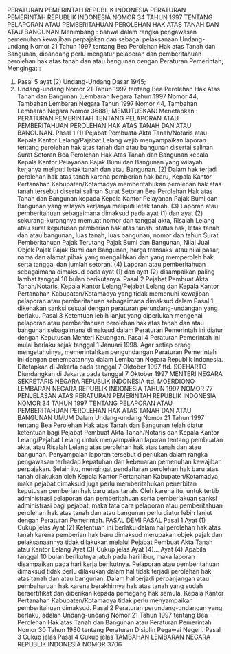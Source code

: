  PERATURAN PEMERINTAH REPUBLIK INDONESIA PERATURAN PEMERINTAH REPUBLIK INDONESIA NOMOR 34 TAHUN 1997 TENTANG PELAPORAN ATAU PEMBERITAHUAN PEROLEHAN HAK ATAS TANAH DAN ATAU BANGUNAN
Menimbang :
 bahwa dalam rangka pengawasan pemenuhan kewajiban perpajakan dan sebagai pelaksanaan Undang-undang Nomor 21 Tahun 1997 tentang Bea Perolehan Hak atas Tanah dan Bangunan, dipandang perlu mengatur pelaporan dan pemberitahuan perolehan hak atas tanah dan atau bangunan dengan Peraturan Pemerintah;
Mengingat :

1. Pasal 5 ayat (2) Undang-Undang Dasar 1945;
2. Undang-undang Nomor 21 Tahun 1997 tentang Bea Perolehan Hak Atas Tanah dan Bangunan (Lembaran Negara Tahun 1997 Nomor 44, Tambahan Lembaran Negara Tahun 1997 Nomor 44, Tambahan Lembaran Negara Nomor 3688);
MEMUTUSKAN:
 Menetapkan : PERATURAN PEMERINTAH TENTANG PELAPORAN ATAU PEMBERITAHUAN PEROLEHAN HAK ATAS TANAH DAN ATAU BANGUNAN.
Pasal 1
(1) Pejabat Pembuata Akta Tanah/Notaris atau Kepala Kantor Lelang/Pajabat Lelang wajib menyampaikan laporan tentang perolehan hak atas tanah dan atau bangunan disertai salinan Surat Setoran Bea Perolehan Hak Atas Tanah dan Bangunan kepala Kepala Kantor Pelayanan Pajak Bumi dan Bangunan yang wilayah kerjanya meliputi letak tanah dan atau Bangunan.
(2) Dalam hak terjadi perolehan hak atas tanah karena pemberian hak baru, Kepala Kantor Pertanahan Kabupaten/Kotamadya memberitahukan perolehan hak atas tanah tersebut disertai salinan Surat Setoran Bea Perolehan Hak atas Tanah dan Bangunan kepada Kepala Kantor Pelayanan Pajak Bumi dan Bangunan yang wilayah kerjanya meliputi letak tanah.
(3) Laporan atau pemberitahuan sebagaimana dimaksud pada ayat (1) dan ayat (2) sekurang-kurangnya memuat nomor dan tanggal akta, Risalah Lelang atau surat keputusan pemberian hak atas tanah, status hak, letak tanah dan atau bangunan, luas tanah, luas bangunan, nomor dan tahun Surat Pemberitahuan Pajak Terutang Pajak Bumi dan Bangunan, Nilai Jual Objek Pajak Pajak Bumi dan Bangunan, harga transaksi atau nilai pasar, nama dan alamat pihak yang mengalihkan dan yang memperoleh hak, serta tanggal dan jumlah setoran.
(4) Laporan atau pemberitahuan sebagaimana dimaksud pada ayat (1) dan ayat (2) disampaikan paling lambat tanggal 10 bulan berikutanya.
Pasal 2
Pejabat Pembuat Akta Tanah/Notaris, Kepala Kantor Lelang/Pejabat Lelang dan Kepala Kantor Pertanahan Kabupaten/Kotamadya yang tidak memenuhi kewajiban pelaporan atau pemberitahuan sebagaimana dimaksud dalam Pasal 1 dikenakan sanksi sesuai dengan peraturan perundang-undangan yang berlaku.
Pasal 3
Ketentuan lebih lanjut yang diperlukan mengenai pelaporan atau pemberitahuan perolehan hak atas tanah dan atau bangunan sebagaimana dimaksud dalam Peraturan Pemerintah ini diatur dengan Keputusan Menteri Keuangan.
Pasal 4
Peraturan Pemerintah ini mulai berlaku sejak tanggal 1 Januari 1998.
Agar setiap orang mengetahuinya, memerintahkan pengundangan Peraturan Pemerintah ini dengan penempatannya dalam Lembaran Negara Republik Indonesia. Ditetapkan di Jakarta pada tanggal 7 Oktober 1997 ttd. SOEHARTO Diundangkan di Jakarta pada tanggal 7 Oktober 1997 MENTERI NEGARA SEKRETARIS NEGARA REPUBLIK INDONESIA ttd. MOERDIONO LEMBARAN NEGARA REPUBLIK INDONESIA TAHUN 1997 NOMOR 77 PENJELASAN ATAS PERATURAN PEMERINTAH REPUBLIK INDONESIA NOMOR 34 TAHUN 1997 TENTANG PELAPORAN ATAU PEMBERITAHUAN PEROLEHAN HAK ATAS TANAH DAN ATAU BANGUNAN UMUM Dalam Undang-undang Nomor 21 Tahun 1997 tentang Bea Perolehan Hak atas Tanah dan Bangunan telah diatur ketentuan bagi Pejabat Pembuat Akta Tanah/Notaris dan Kepala Kantor Lelang/Pejabat Lelang untuk menyampaikan laporan tentang pembuatan akta, atau Risalah Lelang atas perolehan hak atas tanah dan atau bangunan. Penyampaian laporan tersebut diperlukan dalam rangka pengawasan terhadap kepatuhan dan kebenaran pemenuhan kewajiban perpajakan. Selain itu, mengingat pendaftaran perolehan hak baru atas tanah dilakukan oleh Kepala Kantor Pertanahan Kabupaten/Kotamadya, maka pejabat dimaksud juga perlu memberitahukan penerbitan keputusan pemberian hak baru atas tanah. Oleh karena itu, untuk tertib administrasi pelaporan dan pemberitahuan serta pemberlakuan sanksi administrasi bagi pejabat, maka tata cara pelaporan atau pemberitahuan perolehan hak atas tanah dan atau bangunan perlu diatur lebih lanjut dengan Peraturan Pemerintah. PASAL DEMI PASAL
Pasal 1
Ayat (1) Cukup jelas Ayat (2) Ketentuan ini berlaku dalam hal perolehan hak atas tanah karena pemberian hak baru dimaksud merupakan objek pajak dan pelaksanaannya tidak dilakukan melalui Pejabat Pembuat Akta Tanah atau Kantor Lelang Ayat (3) Cukup jelas Ayat (4)… Ayat (4) Apabila tanggal 10 bulan berikutnya jatuh pada hari libur, maka laporan disampaikan pada hari kerja berikutnya. Pelaporan atau pemberitahuan dimaksud tidak perlu dilakukan dalam hal tidak terjadi perolehan hak atas tanah dan atau bangunan. Dalam hal terjadi perpanjangan atau pembaharuan hak karena berakhirnya hak atas tanah yang sudah bersertifikat dan diberikan kepada pemegang hak semula, Kepala Kantor Pertanahan Kabupaten/Kotamadya tidak perlu menyampaikan pemberitahuan dimaksud.
Pasal 2
Peraturan perundang-undangan yang berlaku, adalah Undang-undang Nomor 21 Tahun 1997 tentang Bea Perolehan Hak atas Tanah dan Bangunan atau Peraturan Pemerintah Nomor 30 Tahun 1980 tentang Peraturan Disiplin Pegawai Negeri.
Pasal 3
Cukup jelas
Pasal 4
Cukup jelas TAMBAHAN LEMBARAN NEGARA REPUBLIK INDONESIA NOMOR 3706